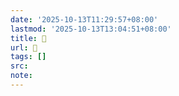 ```yaml
---
date: '2025-10-13T11:29:57+08:00'
lastmod: '2025-10-13T13:04:51+08:00'
title: 󰣴
url: 󰣴
tags: []
src:
note:
---
```

